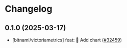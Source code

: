 # Changelog

## 0.1.0 (2025-03-17)

* [bitnami/victoriametrics] feat: :tada: Add chart ([#32459](https://github.com/bitnami/charts/pull/32459))

